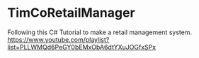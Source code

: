 # TimCoRetailManager
  Following this C# Tutorial to make a retail management system. https://www.youtube.com/playlist?list=PLLWMQd6PeGY0bEMxObA6dtYXuJOGfxSPx 

